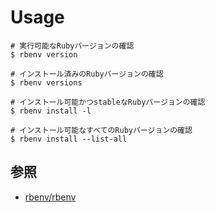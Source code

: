 # Usage

```
# 実行可能なRubyバージョンの確認
$ rbenv version

# インストール済みのRubyバージョンの確認
$ rbenv versions

# インストール可能かつstableなRubyバージョンの確認
$ rbenv install -l

# インストール可能なすべてのRubyバージョンの確認
$ rbenv install --list-all
```

## 参照
- [rbenv/rbenv](https://github.com/rbenv/rbenv)

